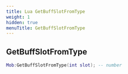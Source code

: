 ```yaml
---
title: Lua GetBuffSlotFromType
weight: 1
hidden: true
menuTitle: GetBuffSlotFromType
---
```

## GetBuffSlotFromType
```lua
Mob:GetBuffSlotFromType(int slot); -- number
```
